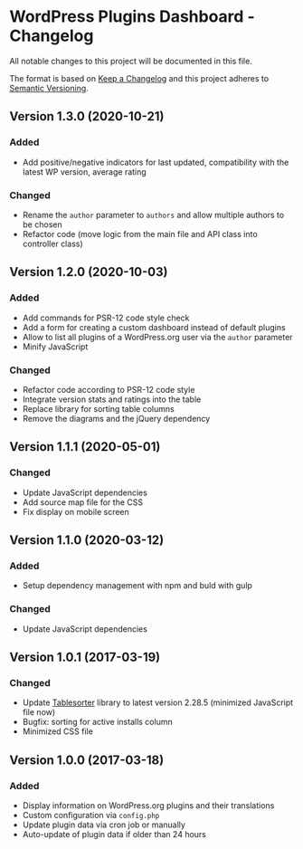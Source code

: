 # WordPress Plugins Dashboard - Changelog

All notable changes to this project will be documented in this file.

The format is based on [Keep a Changelog](https://keepachangelog.com/en/1.0.0/)
and this project adheres to [Semantic Versioning](https://semver.org/spec/v2.0.0.html).


## Version 1.3.0 (2020-10-21)

### Added
- Add positive/negative indicators for last updated, compatibility with the latest WP version, average rating

### Changed
- Rename the `author` parameter to `authors` and allow multiple authors to be chosen
- Refactor code (move logic from the main file and API class into controller class)


## Version 1.2.0 (2020-10-03)

### Added
- Add commands for PSR-12 code style check
- Add a form for creating a custom dashboard instead of default plugins
- Allow to list all plugins of a WordPress.org user via the `author` parameter
- Minify JavaScript

### Changed
- Refactor code according to PSR-12 code style
- Integrate version stats and ratings into the table
- Replace library for sorting table columns
- Remove the diagrams and the jQuery dependency


## Version 1.1.1 (2020-05-01)

### Changed
- Update JavaScript dependencies
- Add source map file for the CSS
- Fix display on mobile screen


## Version 1.1.0 (2020-03-12)

### Added
- Setup dependency management with npm and buld with gulp

### Changed
- Update JavaScript dependencies


## Version 1.0.1 (2017-03-19)

### Changed
* Update [Tablesorter](https://github.com/Mottie/tablesorter) library to latest version 2.28.5 (minimized JavaScript file now)
* Bugfix: sorting for active installs column
* Minimized CSS file


## Version 1.0.0 (2017-03-18)

### Added
* Display information on WordPress.org plugins and their translations
* Custom configuration via `config.php`
* Update plugin data via cron job or manually
* Auto-update of plugin data if older than 24 hours
